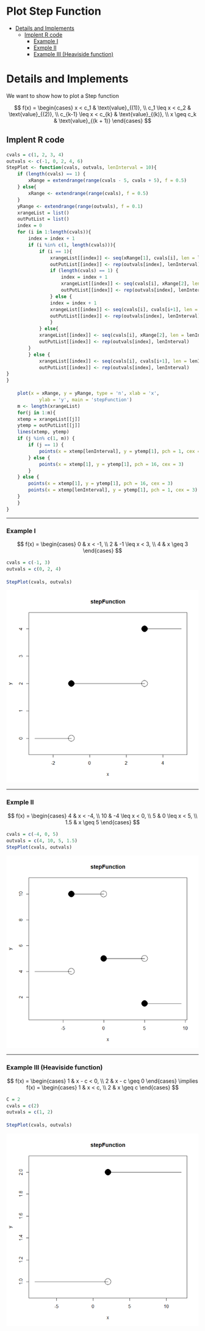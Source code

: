 # Plot Step Function


- [Details and Implements](#details-and-implements)
  - [Implent R code](#implent-r-code)
    - [Example I](#example-i)
    - [Exmple II](#exmple-ii)
    - [Example III (Heaviside
      function)](#example-iii-heaviside-function)



# Details and Implements

We want to show how to plot a Step function

$$
f(x) = \begin{cases}
x < c_1 & \text{value}_{(1)}, \\
c_1 \leq x < c_2 & \text{value}_{(2)}, \\
c_{k-1} \leq x < c_{k} & \text{value}_{(k)}, \\
x \geq c_k & \text{value}_{(k + 1)}
\end{cases}
$$

## Implent R code

``` r
cvals = c(1, 2, 3, 4)
outvals <- c(-1, 0, 2, 4, 6)
StepPlot <- function(cvals, outvals, lenInterval = 10){
    if (length(cvals) == 1) {   
        xRange = extendrange(range(cvals - 5, cvals + 5), f = 0.5)
    } else{
        xRange <- extendrange(range(cvals), f = 0.5)
    }
    yRange <- extendrange(range(outvals), f = 0.1)
    xrangeList = list()
    outPutList = list()
    index = 0
    for (i in 1:length(cvals)){
        index = index + 1
        if (i %in% c(1, length(cvals))){
            if (i == 1){
                xrangeList[[index]] <- seq(xRange[1], cvals[i], len = lenInterval)
                outPutList[[index]] <- rep(outvals[index], lenInterval)
                if (length(cvals) == 1) {
                    index = index + 1
                    xrangeList[[index]] <- seq(cvals[i], xRange[2], len = lenInterval)
                    outPutList[[index]] <- rep(outvals[index], lenInterval)
                } else {
                index = index + 1
                xrangeList[[index]] <- seq(cvals[i], cvals[i+1], len = lenInterval)
                outPutList[[index]] <- rep(outvals[index], lenInterval)
                }
            } else{
            xrangeList[[index]] <- seq(cvals[i], xRange[2], len = lenInterval)
            outPutList[[index]] <- rep(outvals[index], lenInterval)
        } 
        } else {
            xrangeList[[index]] <- seq(cvals[i], cvals[i+1], len = lenInterval)
            outPutList[[index]] <- rep(outvals[index], lenInterval)
}       
}

    plot(x = xRange, y = yRange, type = 'n', xlab = 'x', 
            ylab = 'y', main = 'stepFunction')
    m <- length(xrangeList)
    for(j in 1:m){
    xtemp = xrangeList[[j]]
    ytemp = outPutList[[j]] 
    lines(xtemp, ytemp)
    if (j %in% c(1, m)) {
        if (j == 1) {
            points(x = xtemp[lenInterval], y = ytemp[1], pch = 1, cex = 3)
        } else {
            points(x = xtemp[1], y = ytemp[1], pch = 16, cex = 3)
        }
    } else {
        points(x = xtemp[1], y = ytemp[1], pch = 16, cex = 3)
        points(x = xtemp[lenInterval], y = ytemp[1], pch = 1, cex = 3)
    }
    }
}
```



------------------------------------------------------------------------

### Example I

$$
f(x) = \begin{cases}
0 & x < -1, \\
2 & -1 \leq x < 3, \\
4 & x \geq 3
\end{cases}
$$

``` r
cvals = c(-1, 3)
outvals = c(0, 2, 4)

StepPlot(cvals, outvals)
```

![](Graph_StepFunctins_files/figure-commonmark/unnamed-chunk-2-1.png)

------------------------------------------------------------------------



### Exmple II

$$
f(x) = \begin{cases}
4 & x < -4, \\
10 & -4 \leq x < 0, \\
5 & 0 \leq x < 5, \\
1.5 & x \geq 5
\end{cases}
$$

``` r
cvals = c(-4, 0, 5)
outvals = c(4, 10, 5, 1.5)
StepPlot(cvals, outvals)
```

![](Graph_StepFunctins_files/figure-commonmark/unnamed-chunk-3-1.png)

------------------------------------------------------------------------



### Example III (Heaviside function)

$$
f(x) = \begin{cases} 
1 & x - c < 0, \\
2 & x - c \geq 0 
\end{cases} \implies 
f(x) = \begin{cases} 
1 & x < c, \\
2 & x \geq c 
\end{cases} 
$$

``` r
C = 2
cvals = c(2)
outvals = c(1, 2)

StepPlot(cvals, outvals)
```

![](Graph_StepFunctins_files/figure-commonmark/unnamed-chunk-4-1.png)

